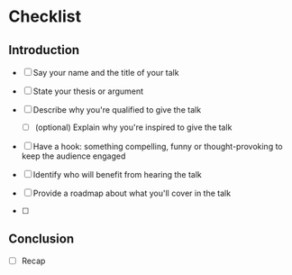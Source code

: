 # Checklist 

## Introduction 
* [ ] Say your name and the title of your talk 
* [ ] State your thesis or argument 
* [ ] Describe why you're qualified to give the talk
    * [ ] (optional) Explain why you're inspired to give the talk 
* [ ] Have a hook: something compelling, funny or thought-provoking to keep the audience engaged 
* [ ] Identify who will benefit from hearing the talk
* [ ] Provide a roadmap about what you'll cover in the talk







* [ ]

## Conclusion 
* [ ] Recap 